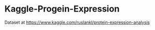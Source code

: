 # Kaggle-Progein-Expression

Dataset at https://www.kaggle.com/ruslankl/protein-expression-analysis
